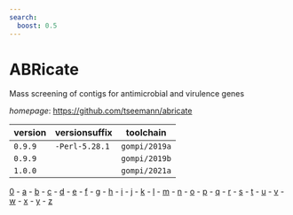```yaml
---
search:
  boost: 0.5
---
```

# ABRicate

Mass screening of contigs for antimicrobial and virulence genes

*homepage*: <https://github.com/tseemann/abricate>

version | versionsuffix | toolchain
--------|---------------|----------
``0.9.9`` | ``-Perl-5.28.1`` | ``gompi/2019a``
``0.9.9`` |  | ``gompi/2019b``
``1.0.0`` |  | ``gompi/2021a``

[0](../0/index.md) - [a](../a/index.md) - [b](../b/index.md) - [c](../c/index.md) - [d](../d/index.md) - [e](../e/index.md) - [f](../f/index.md) - [g](../g/index.md) - [h](../h/index.md) - [i](../i/index.md) - [j](../j/index.md) - [k](../k/index.md) - [l](../l/index.md) - [m](../m/index.md) - [n](../n/index.md) - [o](../o/index.md) - [p](../p/index.md) - [q](../q/index.md) - [r](../r/index.md) - [s](../s/index.md) - [t](../t/index.md) - [u](../u/index.md) - [v](../v/index.md) - [w](../w/index.md) - [x](../x/index.md) - [y](../y/index.md) - [z](../z/index.md)

